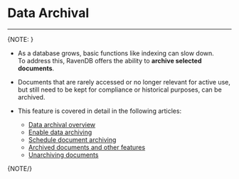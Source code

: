 ﻿# Data Archival
---

{NOTE: }

* As a database grows, basic functions like indexing can slow down.  
  To address this, RavenDB offers the ability to **archive selected documents**.  
 
* Documents that are rarely accessed or no longer relevant for active use,  
  but still need to be kept for compliance or historical purposes, can be archived.

* This feature is covered in detail in the following articles:
  * [Data archival overview](../../../data-archival/overview)
  * [Enable data archiving](../../../data-archival/enable-data-archiving)
  * [Schedule document archiving](../../../data-archival/schedule-document-archiving)
  * [Archived documents and other features](../../../data-archival/archived-documents-and-other-features)
  * [Unarchiving documents](../../../data-archival/unarchiving-documents)

{NOTE/}
